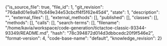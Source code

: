 {"is_source_file": true, "file_id": 1, "git_revision": "76da8d01e9a87fc649e34e53cbcff4f5f62e45d4", "state": 1, "description": "", "external_files": [], "external_methods": [], "published": [], "classes": [], "methods": [], "calls": [], "search-terms": [], "filename": "/home/kavia/workspace/code-generation/tictactoe-classic-93344-93349/README.md", "hash": "78c394872d014d3dbbcedc20f9f546e2", "format-version": 4, "code-base-name": "default", "knowledge_revision": 2}